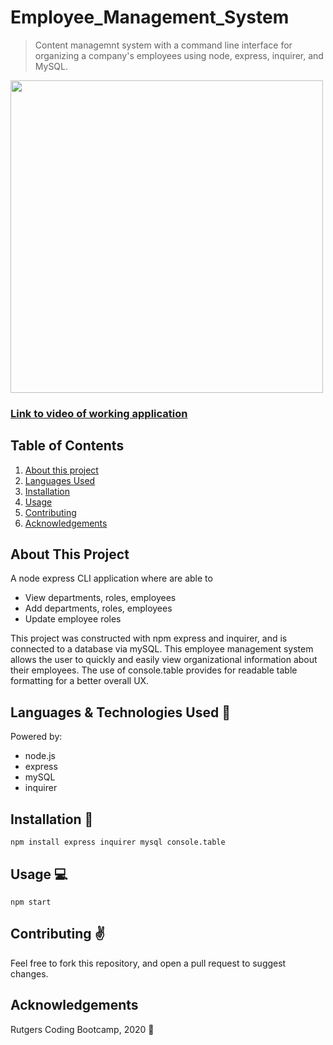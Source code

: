 # Employee_Management_System
> Content managemnt system with a command line interface for organizing a company's employees using node, express, inquirer, and MySQL.

<img src="assets/images/EMS.gif" style="height:500px">  

### [Link to video of working application](https://drive.google.com/file/d/118YoaFIctzQ-2svcghuT9HjsfBzCLag1/view)

## Table of Contents
1. [About this project](#about)
2. [Languages Used](#laguages)
3. [Installation](#install)
4. [Usage](#usage)
5. [Contributing](#contribute)
6. [Acknowledgements](#ack)

## About This Project <a name="about"></a>

A node express CLI application where are able to 
- View departments, roles, employees
- Add departments, roles, employees
- Update employee roles

This project was constructed with npm express and inquirer, and is connected to a database via mySQL. This employee management system allows the user to quickly and easily view organizational information about their employees. The use of console.table provides for readable table formatting for a better overall UX.

## Languages & Technologies Used :floppy_disk: <a name="laguages"></a>

Powered by:
- node.js
- express
- mySQL
- inquirer

## Installation :wrench: <a name="install"></a>

`npm install express inquirer mysql console.table`  

## Usage :computer: <a name="usage"></a>

 `npm start`

## Contributing :v: <a name="contribute"></a>

Feel free to fork this repository, and open a pull request to suggest changes. 

## Acknowledgements <a name="ack"></a>

Rutgers Coding Bootcamp, 2020 :rocket:
